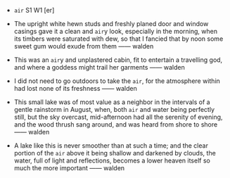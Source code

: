 - `air` S1 W1 [er]



-  The upright white hewn studs and freshly planed door and window casings gave it a clean and `air`y look, especially in the morning, when its timbers were saturated with dew, so that I fancied that by noon some sweet gum would exude from them —— walden

-  This was an `air`y and unplastered cabin, fit to entertain a travelling god, and where a goddess might trail her garments —— walden

-  I did not need to go outdoors to take the `air`, for the atmosphere within had lost none of its freshness —— walden

- This small lake was of most value as a neighbor in the intervals of a gentle rainstorm in August, when, both `air` and water being perfectly still, but the sky overcast, mid-afternoon had all the serenity of evening, and the wood thrush sang around, and was heard from shore to shore —— walden

-  A lake like this is never smoother than at such a time; and the clear portion of the `air` above it being shallow and darkened by clouds, the water, full of light and reflections, becomes a lower heaven itself so much the more important —— walden